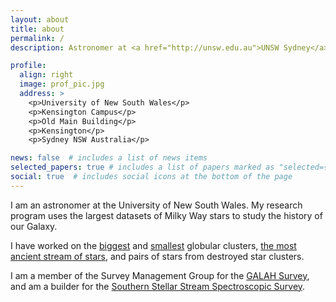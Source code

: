 ```yaml
---
layout: about
title: about
permalink: /
description: Astronomer at <a href="http://unsw.edu.au">UNSW Sydney</a>. # Address. Contacts. Moto. Etc.

profile:
  align: right
  image: prof_pic.jpg
  address: >
    <p>University of New South Wales</p>
    <p>Kensington Campus</p>
    <p>Old Main Building</p>
    <p>Kensington</p>
    <p>Sydney NSW Australia</p>

news: false  # includes a list of news items
selected_papers: true # includes a list of papers marked as "selected={true}"
social: true  # includes social icons at the bottom of the page
---
```


I am an astronomer at the University of New South Wales. My research program uses the largest datasets of Milky Way stars to study the history of our Galaxy.

I have worked on the [biggest](https://doi.org/10.1111/j.1365-2966.2012.22012.x) and [smallest](https://doi.org/10.1093/mnras/stx2174) globular clusters, [the most ancient stream of stars](https://doi.org/10.1038/s41586-020-2483-6), and pairs of stars from destroyed star clusters. 

I am a member of the Survey Management Group for the [GALAH Survey](https://www.galah-survey.org), and am a builder for the [Southern Stellar Stream Spectroscopic Survey](https://s5collab.github.io).

<!-- Write your biography here. Tell the world about yourself. Link to your favorite [subreddit](http://reddit.com){:target="\_blank"}. You can put a picture in, too. The code is already in, just name your picture `prof_pic.jpg` and put it in the `img/` folder.

Put your address / P.O. box / other info right below your picture. You can also disable any these elements by editing `profile` property of the YAML header of your `_pages/about.md`. Edit `_bibliography/papers.bib` and Jekyll will render your [publications page](/al-folio/publications/) automatically.

Link to your social media connections, too. This theme is set up to use [Font Awesome icons](http://fortawesome.github.io/Font-Awesome/){:target="\_blank"} and [Academicons](https://jpswalsh.github.io/academicons/){:target="\_blank"}, like the ones below. Add your Facebook, Twitter, LinkedIn, Google Scholar, or just disable all of them. -->
